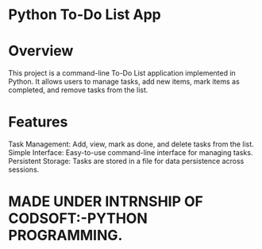# Python To-Do List App
# Overview
This project is a command-line To-Do List application implemented in Python. It allows users to manage tasks, add new items, mark items as completed, and remove tasks from the list.

# Features
Task Management: Add, view, mark as done, and delete tasks from the list.
Simple Interface: Easy-to-use command-line interface for managing tasks.
Persistent Storage: Tasks are stored in a file for data persistence across sessions.
# MADE UNDER INTRNSHIP OF CODSOFT:-PYTHON PROGRAMMING.
